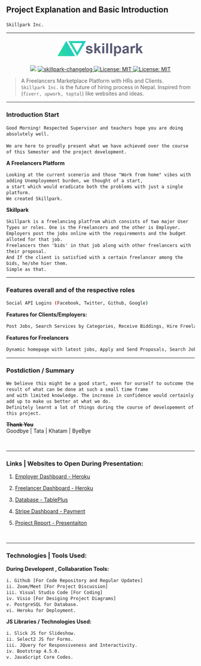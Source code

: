 ## Project Explanation and Basic Introduction 
`Skillpark Inc.`

---

<p align="center">
<img width="230" src="https://github.com/sushant403/skillpark/blob/master/public/images/logo/biglogo.png">
</p>
<p align="center">
  <img src="https://img.shields.io/badge/version-1.0-blue" />

  <a href="https://github.com/sushant403/skillpark/blob/master/changelog.md">
    <img src="https://img.shields.io/badge/changelog-skillpark-brightgreen" alt="skillpark-changelog">
  </a>

  <a href="https://github.com/sushant403/skillpark/blob/master/planning-ideas.md">
    <img alt="License: MIT" src="https://img.shields.io/badge/plans-ideas-blue" target="_blank" />
  </a>

  <a href="https://github.com/sushant403/skillpark/blob/master/LICENSE">
    <img alt="License: MIT" src="https://img.shields.io/badge/license-MIT-yellow.svg" target="_blank" />
  </a>
</p>

> A Freelancers Marketplace Platform with HRs and Clients.<br /> `Skillpark Inc.` is the future of hiring process in Nepal. Inspired from (`fiverr, upwork, toptal`) like websites and ideas.

---

### Introduction Start
    Good Morning! Respected Supervisor and teachers hope you are doing absolutely well.
    
    We are here to proudly present what we have achieved over the course of this Semester and the project development.

**A Freelancers Platform** 
    
    Looking at the current scenerio and those "Work from home" vibes with adding Unemployement burden, we thought of a start, 
    a start which would eradicate both the problems with just a single platform. 
    We created Skillpark.

**Skillpark**

    Skillpark is a freelancing platfrom which consists of two major User Types or roles. One is the Freelancers and the other is Employer.
    Employers post the jobs online with the requirements and the budget alloted for that job.
    Freelancers then 'bids' in that job along with other freelancers with their proposal. 
    And If the client is satisfied with a certain freelancer among the bids, he/she hier them.
    Simple as that.
---
###  Features overall and of the respective roles

```sh
Social API Logins (Facebook, Twitter, Github, Google)
```
**Features for Clients/Employers:**

```sh
Post Jobs, Search Services by Categories, Receive Biddings, Hire Freelancer, Contact.
```
**Features for Freelancers**

```sh
Dynamic homepage with latest jobs, Apply and Send Proposals, Search Jobs, Message.
```
---

### Postdiction / Summary

    We believe this might be a good start, even for ourself to outcome the result of what can be done at such a small time frame
    and with limited knowledge. The increase in confidence would certainly add up to make us better at what we do.
    Definitely learnt a lot of things during the course of developement of this project.

**~~Thank You~~**
<br>
Goodbye | Tata | Khatam | ByeBye

<br>

---

### Links | Websites to Open During Presentation:

1. [Employer Dashboard - Heroku](https://skillpark.herokuapp.com/cd/home)

2. [Freelancer Dashboard - Heroku](https://skillpark.herokuapp.com/ab/home)

3. [Database - TablePlus]()

4. [Stripe Dashboard - Payment](https://dashboard.stripe.com/test/payments)

5. [Project Report - Presentaiton](https://skillpark.herokuapp.com)

<br>

---

### Technologies | Tools Used:

**During Developent , Collabaration Tools:**
 
    i. Github [For Code Repository and Regular Updates]
    ii. Zoom/Meet [For Project Discussion]
    iii. Visual Studio Code [For Coding]
    iv. Visio [For Desiging Project Diagrams]
    v. PostgreSQL for Database.
    vi. Heroku for Deployment.

**JS Libraries / Technologies Used:**
 
    i. Slick JS for Slideshow.
    ii. Select2 JS for Forms.
    iii. JQuery for Responsiveness and Interactivity.
    iv. Bootstrap 4.5.0.
    v. JavaScript Core Codes.
